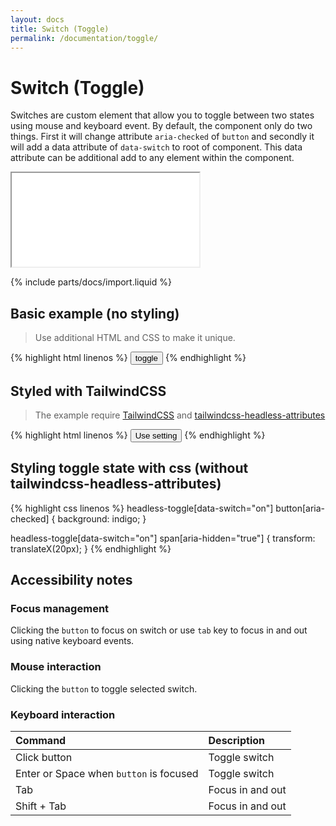 ```yaml
---
layout: docs
title: Switch (Toggle)
permalink: /documentation/toggle/
---
```


# Switch (Toggle)
Switches are custom element that allow you to toggle between two states using mouse and keyboard event. By default, 
the component only do two things. First it will change attribute ``aria-checked`` of ``button`` and secondly it will 
add a data attribute of ``data-switch`` to root of component. This data attribute can be additional add to any 
element within the component. 

<iframe class="w-full h-[380px] rounded-md" src="{{ "/iframes/toggle.html" | absolute_url }}"></iframe>

{% include parts/docs/import.liquid %}

## Basic example (no styling)
> Use additional HTML and CSS to make it unique.

<div class="not-prose" markdown="0">
{% highlight html linenos  %}
<headless-toggle>
    <button type="button" aria-checked="true">
        toggle
    </button>
</headless-toggle>
{% endhighlight %}
</div>


## Styled with TailwindCSS
> The example require [TailwindCSS](https://tailwindcss.com/) and [tailwindcss-headless-attributes](https://www.npmjs.com/package/tailwindcss-headless-attributes)

<div class="not-prose" markdown="0">
{% highlight html linenos  %}
<headless-toggle class="flex items-center group">
    <button aria-checked="true" class="group-data-switch-on:bg-blue-500 bg-gray-200 relative inline-flex flex-shrink-0 h-6 w-11 border-2  border-transparent rounded-full cursor-pointer transition-colors ease-in-out duration-200 focus:outline-none focus:ring-2 focus:ring-offset-2 focus:ring-indigo-500" type="button">
        <span class="sr-only">Use setting</span>
        <span aria-hidden="true" class="group-data-switch-on:translate-x-5 translate-x-0 pointer-events-none inline-block h-5 w-5 rounded-full bg-white shadow transform ring-0 transition ease-in-out duration-50" data-switch></span>
    </button>
</headless-toggle>
{% endhighlight %}
</div>

## Styling toggle state with css (without tailwindcss-headless-attributes)
<div class="not-prose" markdown="0">
{% highlight css linenos  %}
headless-toggle[data-switch="on"] button[aria-checked] {
    background: indigo;
}

headless-toggle[data-switch="on"] span[aria-hidden="true"] {
transform: translateX(20px);
}
{% endhighlight %}
</div>


## Accessibility notes
### Focus management
Clicking the ``button`` to focus on switch or use ``tab`` key to focus in and out using native keyboard events.

### Mouse interaction
Clicking the ``button`` to toggle selected switch.

### Keyboard interaction


| Command                                   | Description         |
|:------------------------------------------|:--------------------|
| Click button                              | Toggle switch       |
| Enter or Space when ``button`` is focused | Toggle switch       |
| Tab                                       | Focus in and out    |
| Shift + Tab                               | Focus in and out    |


